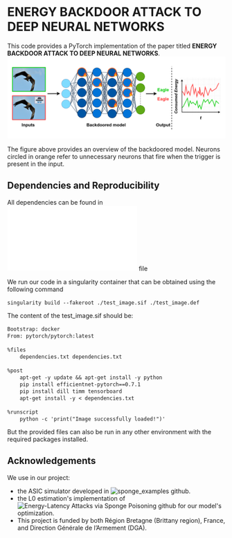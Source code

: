 # ENERGY BACKDOOR ATTACK TO DEEP NEURAL NETWORKS
This code provides a PyTorch implementation of the paper titled **ENERGY BACKDOOR ATTACK TO DEEP NEURAL NETWORKS**. 
![backdoored model](model.png)

The figure above provides an overview of the backdoored model. Neurons circled in orange refer to unnecessary neurons that fire when the trigger is present in the input.

## Dependencies and Reproducibility
All dependencies can be found in ![dependencies.txt](dependencies.txt) file

We run our code in a singularity container that can be obtained using the following command

```shell
singularity build --fakeroot ./test_image.sif ./test_image.def
```
The content of the test_image.sif should be:

```shell
Bootstrap: docker
From: pytorch/pytorch:latest

%files
    dependencies.txt dependencies.txt

%post
    apt-get -y update && apt-get install -y python    
    pip install efficientnet-pytorch==0.7.1
    pip install dill timm tensorboard
    apt-get install -y < dependencies.txt

%runscript
    python -c 'print("Image successfully loaded!")'
```
But the provided files can also be run in any other environment with the required packages installed.

## Acknowledgements
We use in our project:
  * the ASIC simulator developed in ![sponge_examples github](https://github.com/iliaishacked/sponge_examples).
  * the L0 estimation's implementation of ![Energy-Latency Attacks via Sponge Poisoning github](https://github.com/Cinofix/sponge_poisoning_energy_latency_attack) for our model's optimization.
  * This project is funded by both Région Bretagne (Brittany region), France, and Direction Générale de l’Armement (DGA).
